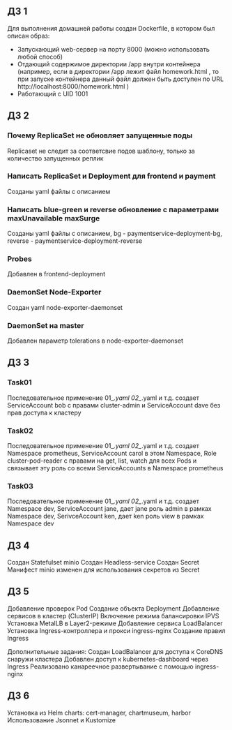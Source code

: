 ## ДЗ 1
Для выполнения домашней работы создан Dockerfile, в
котором был описан образ:
* Запускающий web-сервер на порту 8000 (можно использовать любой
способ)
* Отдающий содержимое директории  /app  внутри контейнера (например,
если в директории  /app  лежит файл  homework.html , то при запуске
контейнера данный файл должен быть доступен по URL 
http://localhost:8000/homework.html )
* Работающий с UID 1001

## ДЗ 2
### Почему ReplicaSet не обновляет запущенные поды
Replicaset не следит за соответсвие подов шаблону, только за количество запущенных реплик

### Написать ReplicaSet и Deployment для frontend и payment
Созданы yaml файлы с описанием

### Написать blue-green и reverse обновление с параметрами maxUnavailable maxSurge
Созданы yaml файлы с описанием, bg - paymentservice-deployment-bg, reverse - paymentservice-deployment-reverse

### Probes
Добавлен в frontend-deployment

### DaemonSet Node-Exporter
Создан yaml node-exporter-daemonset

### DaemonSet на master
Добавлен параметр tolerations в node-exporter-daemonset

## ДЗ 3

### Task01
Последовательное применение 01_*.yaml 02_*.yaml и т.д. создает ServiceAccount bob с правами cluster-admin и ServiceAccount dave без прав доступа к кластеру

### Task02
Последовательное применение 01_*.yaml 02_*.yaml и т.д. создает Namespace prometheus, ServiceAccount carol в этом Namespace, Role cluster-pod-reader с правами на get, list, watch для всех Pods и связывает эту роль со всеми ServiceAccounts в Namespace prometheus

### Task03
Последовательное применение 01_*.yaml 02_*.yaml и т.д. 
создает Namespace dev, ServiceAccount jane, дает jane роль admin в рамках Namespace dev, SerivceAccount ken, дает ken роль view в рамках Namespace dev


## ДЗ 4
Создан Statefulset minio
Создан Headless-service
Создан Secret
Манифест minio изменен для использования секретов из Secret

## ДЗ 5
Добавление проверок Pod
Создание объекта Deployment
Добавление сервисов в кластер (ClusterIP)
Включение режима балансировки IPVS
Установка MetalLB в Layer2-режиме
Добавление сервиса LoadBalancer
Установка Ingress-контроллера и прокси ingress-nginx
Создание правил Ingress

Дополнительные задания:
Создан LoadBalancer для доступа к CoreDNS снаружи кластера
Добавлен доступ к kubernetes-dashboard через Ingress
Реализовано канареечное развертывание с помощью ingress-nginx

## ДЗ 6
Установка из Helm charts: cert-manager, chartmuseum, harbor
Использование Jsonnet и Kustomize